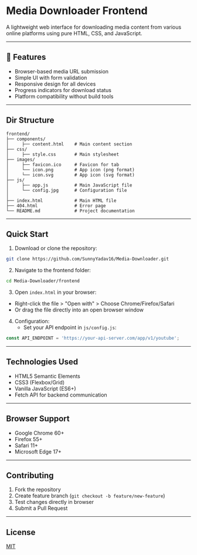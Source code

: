 # Media Downloader Frontend

A lightweight web interface for downloading media content from various online platforms using pure HTML, CSS, and JavaScript.

---

## 🌟 Features
- Browser-based media URL submission
- Simple UI with form validation
- Responsive design for all devices
- Progress indicators for download status
- Platform compatibility without build tools

---

## Dir Structure
```
frontend/
├── components/
│     ├── content.html    # Main content section
├── css/
│     ├── style.css       # Main stylesheet
├── images/
│     ├── favicon.ico     # Favicon for tab
│     └── icon.png        # App icon (png format)
│     └── icon.svg        # App icon (svg format)
├── js/
│     ├── app.js          # Main JavaScript file
│     └── config.jpg      # Configuration file
│
├── index.html            # Main HTML file
├── 404.html              # Error page
└── README.md             # Project documentation
```

---

## Quick Start
1. Download or clone the repository:
```bash
git clone https://github.com/SunnyYadav16/Media-Downloader.git
```
2. Navigate to the frontend folder:
```bash
cd Media-Downloader/frontend
```
3. Open `index.html` in your browser:
  - Right-click the file > "Open with" > Choose Chrome/Firefox/Safari
  - Or drag the file directly into an open browser window

4. Configuration:
   - Set your API endpoint in `js/config.js`:
```javascript
const API_ENDPOINT = 'https://your-api-server.com/app/v1/youtube';
```

---

## Technologies Used
- HTML5 Semantic Elements
- CSS3 (Flexbox/Grid)
- Vanilla JavaScript (ES6+)
- Fetch API for backend communication

---

## Browser Support
- Google Chrome 60+
- Firefox 55+
- Safari 11+
- Microsoft Edge 17+

---

## Contributing
1. Fork the repository
2. Create feature branch (`git checkout -b feature/new-feature`)
3. Test changes directly in browser
4. Submit a Pull Request

---

## License
[MIT](https://github.com/SunnyYadav16/Media-Downloader/blob/main/LICENSE.txt)

